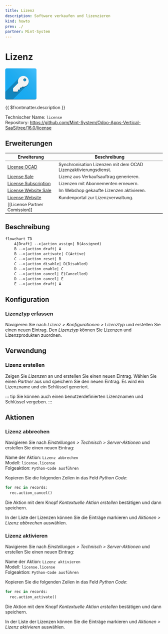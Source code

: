 ```yaml
---
title: Lizenz
description: Software verkaufen und lizenzieren
kind: howto
prev: ./
partner: Mint-System
---
```


# Lizenz

![odoo_icons_license](attachments/odoo_icons_license.png)

{{ $frontmatter.description }}

Technischer Name: `license`\
Repository: <https://github.com/Mint-System/Odoo-Apps-Vertical-SaaS/tree/16.0/license>

## Erweiterungen

| Erweiterung                                         | Beschreibung                                                    |
| --------------------------------------------------- | --------------------------------------------------------------- |
| [License OCAD](License%20OCAD.md)                   | Synchronisation Lizenzen mit dem OCAD Lizenzaktivierungsdienst. |
| [License Sale](License%20Sale.md)                   | Lizenz aus Verkaufsauftrag generieren.                          |
| [License Subscription](License%20Subscription.md)   | Lizenzen mit Abonnementen erneuern.                             |
| [License Website Sale](License%20Website%20Sale.md) | Im Webshop gekaufte Lizenzen aktivieren.                        |
| [License Website](License%20Website.md)             | Kundenportal zur Lizenzverwaltung.                              |
| [[License Partner Comission]]                       |                                                                 |

## Beschreibung

```mermaid
flowchart TD
	A[Draft] -->|action_assign| B(Assigned)
	B -->|action_draft| A
	B -->|action_activate| C(Active)
	C -->|action_reset| B
	C -->|action_disable| D(Disabled)
	D -->|action_enable| C
	C -->|action_cancel| E(Cancelled)
	D -->|action_cancel| E
	E -->|action_draft| A
```

## Konfiguration

### Lizenztyp erfassen

Navigieren Sie nach _Lizenz > Konfigurationen > Lizenztyp_ und erstellen Sie einen neuen Eintrag. Den _Lizenztyp_ können Sie Lizenzen und Lizenzprodukten zuordnen.

## Verwendung

### Lizenz erstellen

Zeigen Sie _Lizenzen_ an und erstellen Sie einen neuen Eintrag. Wählen Sie einen _Partner_ aus und speichern Sie den neuen Eintrag. Es wird ein Lizenzname und ein Schlüssel generiert.

::: tip
Sie können auch einen benutzerdefinierten Lizenznamen und Schlüssel vergeben.
:::

## Aktionen

### Lizenz abbrechen

Navigieren Sie nach _Einstellungen > Technisch > Server-Aktionen_ und erstellen Sie einen neuen Eintrag:

Name der Aktion: `Lizenz abbrechen`\
Modell: `license.license`\
Folgeaktion: `Python-Code ausführen`

Kopieren Sie die folgenden Zeilen in das Feld _Python Code_:

```python
for rec in records:
  rec.action_cancel()
```

Die Aktion mit dem Knopf _Kontextuelle Aktion erstellen_ bestätigen und dann speichern.

In der Liste der Lizenzen können Sie die Einträge markieren und _Aktionen > Lizenz abbrechen_ auswählen.

### Lizenz aktivieren

Navigieren Sie nach _Einstellungen > Technisch > Server-Aktionen_ und erstellen Sie einen neuen Eintrag:

Name der Aktion: `Lizenz aktivieren`\
Modell: `license.license`\
Folgeaktion: `Python-Code ausführen`

Kopieren Sie die folgenden Zeilen in das Feld _Python Code_:

```python
for rec in records:
  rec.action_activate()
```

Die Aktion mit dem Knopf _Kontextuelle Aktion erstellen_ bestätigen und dann speichern.

In der Liste der Lizenzen können Sie die Einträge markieren und _Aktionen > Lizenz aktivieren_ auswählen.
